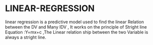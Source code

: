 # LINEAR-REGRESSION
linear regression is a predictive model used to find the linear Relation between the DV and Many IDV   , It works on the principle of Stright line Equation :Y=mx+c   ,The Linear relation ship between the two Variable is always a stright line.
